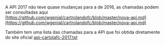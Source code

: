 A API 2017 não teve quase mudanças para a de 2016, as chamadas podem ser consultadas aqui [https://github.com/wgenial/cartrolandofc/blob/master/nova-api.md](https://github.com/wgenial/cartrolandofc/blob/master/nova-api.md)

Também tem uma lista das chamadas para a API que foi obtida diretamente do site oficial [api-cartolafc-2017.txt](https://github.com/wgenial/cartrolandofc/blob/master/api-cartolafc-2017.txt)